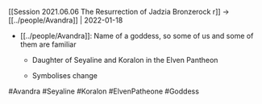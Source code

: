 [[Session 2021.06.06 The Resurrection of Jadzia Bronzerock r]] -> [[../people/Avandra]] | 2022-01-18
-   [[../people/Avandra]]: Name of a goddess, so some of us and some of them are familiar
    
    -   Daughter of Seyaline and Koralon in the Elven Pantheon
        
    -   Symbolises change

#Avandra #Seyaline #Koralon #ElvenPatheone #Goddess